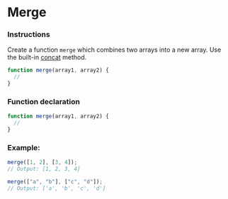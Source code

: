 # Merge

### Instructions

Create a function `merge` which combines two arrays into a new array.
Use the built-in [concat](https://developer.mozilla.org/ru/docs/Web/JavaScript/Reference/Global_Objects/Array/concat) method.

```js
function merge(array1, array2) {
  //
}
```

### Function declaration

```js
function merge(array1, array2) {
  //
}
```

### Example:

```js
merge([1, 2], [3, 4]);
// Output: [1, 2, 3, 4]

merge(["a", "b"], ["c", "d"]);
// Output: ['a', 'b', 'c', 'd']
```
